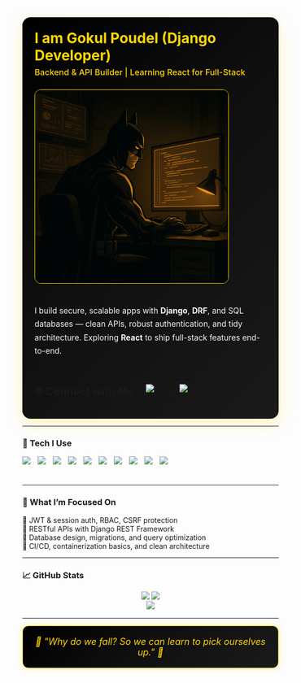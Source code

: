<!-- ===== HERO: Left title / Right image ===== -->
<div style="
  display:flex; flex-wrap:wrap; align-items:center; gap:24px;
  padding:24px; border-radius:16px;
  background: linear-gradient(135deg,#000000 0%,#0f0f0f 45%,#1a1a1a 100%);
  box-shadow:0 10px 30px rgba(255,215,0,.25);
">

  <!-- LEFT: Title -->
  <div style="flex:1 1 320px; min-width:280px;">
    <h1 style="margin:0 0 6px 0; color:#FFD700;">
      I am Gokul Poudel (Django Developer)
    </h1>
    <h3 style="margin:0; color:#FFD700; font-weight:500;">
      Backend & API Builder | Learning React for Full-Stack
    </h3>
  </div>

  <!-- RIGHT: Image -->
  <div style="flex:0 1 380px; min-width:260px; text-align:center;">
    <img src="https://raw.githubusercontent.com/mrgokul77/mrgokul77/main/batman.png"
         alt="Batman coding"
         style="width:100%; max-width:380px; border-radius:12px; border:1px solid #FFD700;" />
  </div>



  <p style="max-width:760px;color:#f5f5f5;line-height:1.7;margin:14px auto 0;font-size:15.5px;">
    I build secure, scalable apps with <b>Django</b>, <b>DRF</b>, and SQL databases — clean APIs, robust authentication, and
    tidy architecture. Exploring <b>React</b> to ship full-stack features end-to-end.
  </p>

  ## 🌐 Connect with Me

<p align="center">
  <a href="https://github.com/mrgokul77" target="_blank">
    <img src="https://img.shields.io/badge/GitHub-000000?style=for-the-badge&logo=github&logoColor=white" alt="GitHub"/>
  </a>
  <a href="https://linkedin.com/in/gokulpoudel" target="_blank">
    <img src="https://img.shields.io/badge/LinkedIn-0077B5?style=for-the-badge&logo=linkedin&logoColor=white" alt="LinkedIn"/>
  </a>
  
</p>

</div>

---

### 🦇 Tech I Use
<div style="display:flex;gap:14px;flex-wrap:wrap;align-items:center">
  <!-- Backend -->
  <img src="https://cdn.jsdelivr.net/gh/devicons/devicon/icons/python/python-original.svg" height="42" />
  <img src="https://cdn.jsdelivr.net/gh/devicons/devicon/icons/django/django-plain.svg" height="42" />
  <img src="https://cdn.jsdelivr.net/gh/devicons/devicon/icons/postgresql/postgresql-original.svg" height="42" />
  <img src="https://cdn.jsdelivr.net/gh/devicons/devicon/icons/mysql/mysql-original.svg" height="42" />
  <img src="https://cdn.jsdelivr.net/gh/devicons/devicon/icons/sqlite/sqlite-original.svg" height="42" />
  <!-- Frontend -->
  <img src="https://cdn.jsdelivr.net/gh/devicons/devicon/icons/html5/html5-original.svg" height="42" />
  <img src="https://cdn.jsdelivr.net/gh/devicons/devicon/icons/css3/css3-original.svg" height="42" />
  <img src="https://cdn.jsdelivr.net/gh/devicons/devicon/icons/javascript/javascript-original.svg" height="42" />
  <img src="https://cdn.jsdelivr.net/gh/devicons/devicon/icons/react/react-original.svg" height="42" />
  <img src="https://cdn.jsdelivr.net/gh/devicons/devicon/icons/bootstrap/bootstrap-plain.svg" height="42" />
</div>

---

### 🚀 What I’m Focused On
 🦇 JWT & session auth, RBAC, CSRF protection  
 🦇 RESTful APIs with Django REST Framework  
 🦇 Database design, migrations, and query optimization  
 🦇 CI/CD, containerization basics, and clean architecture

---

### 📈 GitHub Stats
<div align="center">
  <img src="https://github-readme-stats.vercel.app/api?username=mrgokul77&show_icons=true&theme=vision-friendly-dark&title_color=FFD700&icon_color=FFD700&hide_border=true" height="165" />
  <img src="https://github-readme-streak-stats.herokuapp.com?user=mrgokul77&theme=dark&ring=FFD700&fire=FFD700&currStreakLabel=FFD700&hide_border=true" height="165" />
  <br/>
  <img src="https://github-readme-stats.vercel.app/api/top-langs/?username=mrgokul77&layout=compact&theme=vision-friendly-dark&title_color=FFD700&hide_border=true" height="135" />
</div>

---

<div align="center" style="
  background: linear-gradient(135deg, #000000 0%, #0f0f0f 45%, #1a1a1a 100%);
  padding: 20px;
  border-radius: 12px;
  border: 1px solid #FFD700;
  color: #FFD700;
  font-style: italic;
  font-size: 18px;
  max-width: 600px;
  margin: auto;
  box-shadow: 0 0 15px rgba(255, 215, 0, 0.3);
">
  🦇 "Why do we fall? So we can learn to pick ourselves up." 🦇
</div>


